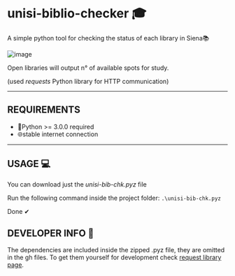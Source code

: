 # unisi-biblio-checker 🎓
A simple python tool for checking the status of each library in Siena📚

![image](https://user-images.githubusercontent.com/20042147/148055908-33611492-d4f8-4160-95ab-b14306dad0ee.png)

Open libraries will output n° of available spots for study.

(used *requests* Python library for HTTP communication) 

* * *
## REQUIREMENTS
- 🐍Python >= 3.0.0 required
- 🌐stable internet connection

* * *
## USAGE 💻
You can download just the *unisi-bib-chk.pyz* file

Run the following command inside the project folder:
`.\unisi-bib-chk.pyz`

Done ✔

## DEVELOPER INFO 🔬
The dependencies are included inside the zipped .pyz file, they are omitted in the gh files.
To get them yourself for development check [request library page](https://pypi.org/project/requests/).
